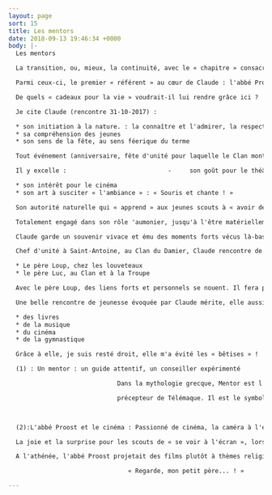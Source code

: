 ```yaml
---
layout: page
sort: 15
title: Les mentors
date: 2018-09-13 19:46:34 +0000
body: |-
  Les mentors

  La transition, ou, mieux, la continuité, avec le « chapitre » consacré aux mentors (1) est toute trouvée.

  Parmi ceux-ci, le premier « référent » au cœur de Claude : l'abbé Proost, professeur de religion à l'athénée d'Etterbeek et aumônier à l'Unité Sainte-Gertrude. Une personnalité imposante, dont l'empreinte a fortement marqué le jeune adolescent et l'adulte qu'est devenu ensuite Claude.

  De quels « cadeaux pour la vie » voudrait-il lui rendre grâce ici ?

  Je cite Claude (rencontre 31-10-2017) :

  * son initiation à la nature. : la connaître et l'admirer, la respecter et en tirer profit (le feu, la cuisson)
  * sa compréhension des jeunes
  * son sens de la fête, au sens féerique du terme

  Tout événement (anniversaire, fête d'unité pour laquelle le Clan montait un cabaret...) doit être, pour l'abbé Proost, un moment de célébration.

  Il y excelle :                            -     son goût pour le théâtre (2)

  * son intérêt pour le cinéma
  * son art à susciter « l'ambiance » : « Souris et chante ! »

  Son autorité naturelle qui « apprend » aux jeunes scouts à « avoir des limites »(il disait fréquemment : « Tu vois, mon p'tit père, c'est comme ça qu'il faut faire...).

  Totalement engagé dans son rôle 'aumonier, jusqu'à l'être matériellement, l'abbé Proost fait construire un local scout dans la propriété de ses parents : Langdorp. Un très beau bâtiment carré, situé au milieu des bois, avec cheminée centrale et feu ouvert.

  Claude garde un souvenir vivace et ému des moments forts vécus là-bas, lors des rassemblements, week-end et camps. 

  Chef d'unité à Saint-Antoine, au Clan du Damier, Claude rencontre de nouveaux aumôniers :

  * Le père Loup, chez les louveteaux
  * le père Luc, au Clan et à la Troupe

  Avec le père Loup, des liens forts et personnels se nouent. Il fera partie de la famille de Claude et Isabelle.Les échanges porteront essentiellement sur des sujets d'ordre moral et religieux, liés à la vie en communauté.

  Une belle rencontre de jeunesse évoquée par Claude mérite, elle aussi, le (beau) titre de « mentor » : une jeune fille Jaklyn, qui lui a ouvert le monde : 

  * des livres
  * de la musique
  * du cinéma
  * de la gymnastique

  Grâce à elle, je suis resté droit, elle m'a évité les « bêtises » !

  (1) : Un mentor : un guide attentif, un conseiller expérimenté

                              Dans la mythologie grecque, Mentor est l'ami d'Ulysse, dans l'Odyssée, et le 

                              précepteur de Télémaque. Il est le symbole du sage conseiller.

                                                                            

  (2):L'abbé Proost et le cinéma : Passionné de cinéma, la caméra à l'épaule, l'abbé Proost filmait avec passion les jeux et activités des scouts, lors des sorties et des camps.

  La joie et la surprise pour les scouts de « se voir à l'écran », lors de séances de projection animées, tous (+ ou – 70) serrés dans une petite salle...un local en réalité ! Ambiance et bonne entente au programme !

  A l'athénée, l'abbé Proost projetait des films plutôt à thèmes religieux, lors des cours de religion qu'il y donnait.

                                 « Regarde, mon petit père... ! »

---
```

